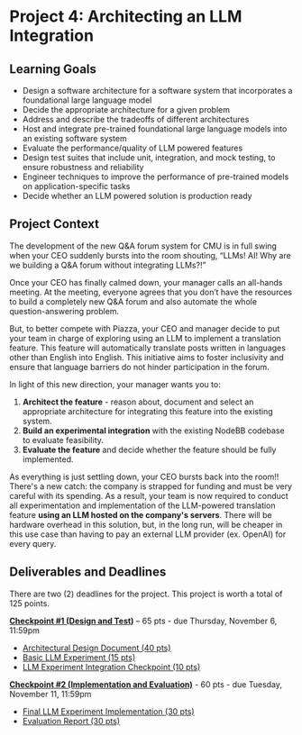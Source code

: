 # Project 4: Architecting an LLM Integration

## Learning Goals
- Design a software architecture for a software system that incorporates a foundational large language model
- Decide the appropriate architecture for a given problem
- Address and describe the tradeoffs of different architectures
- Host and integrate pre-trained foundational large language models into an existing software system
- Evaluate the performance/quality of LLM powered features
- Design test suites that include unit, integration, and mock testing, to ensure robustness and reliability
- Engineer techniques to improve the performance of pre-trained models on application-specific tasks
- Decide whether an LLM powered solution is production ready

## Project Context

The development of the new Q&A forum system for CMU is in full swing when your CEO suddenly bursts into the room shouting, “LLMs! AI! Why are we building a Q&A forum without integrating LLMs?!”

Once your CEO has finally calmed down, your manager calls an all-hands meeting. At the meeting, everyone agrees that you don’t have the resources to build a completely new Q&A forum and also automate the whole question-answering problem.

But, to better compete with Piazza, your CEO and manager decide to put your team in charge of exploring using an LLM to implement a translation feature. This feature will automatically translate posts written in languages other than English into English. This initiative aims to foster inclusivity and ensure that language barriers do not hinder participation in the forum.

In light of this new direction, your manager wants you to:

1. **Architect the feature** - reason about, document and select an appropriate architecture for integrating this feature into the existing system.
2. **Build an experimental integration** with the existing NodeBB codebase to evaluate feasibility.
3. **Evaluate the feature** and decide whether the feature should be fully implemented.

As everything is just settling down, your CEO bursts back into the room!! There's a new catch: the company is strapped for funding and must be very careful with its spending. As a result, your team is now required to conduct all experimentation and implementation of the LLM-powered translation feature **using an LLM hosted on the company's servers**. There will be hardware overhead in this solution, but, in the long run, will be cheaper in this use case than having to pay an external LLM provider (ex. OpenAI) for every query.

<!-- FOR LATER POSSIBLY: Your boss will be extra happy and give you a salary raise (bonus points) if you are able to make a NodeLingo model for the company: a pre-trained LLM that you build and customize with a prompt specifically for translation (fewer points), or fine-tune the model (more points). This is discussed in more depth in checkpoint 1. -->

## Deliverables and Deadlines
There are two (2) deadlines for the project. This project is worth a total of 125 points.

[**Checkpoint #1 (Design and Test)**](./1_checkpoint.md) – 65 pts - due Thursday, November 6, 11:59pm

- [Architectural Design Document (40 pts)](./1_checkpoint.md#architectural-design-document-40-points)
- [Basic LLM Experiment (15 pts)](./1_checkpoint.md#basic-llm-experiment-15-points)
- [LLM Experiment Integration Checkpoint (10 pts)](./1_checkpoint.md#llm-experiment-integration-checkpoint-10-points)

[**Checkpoint #2 (Implementation and Evaluation)**](./2_checkpoint.md) - 60 pts - due Tuesday, November 11, 11:59pm

- [Final LLM Experiment Implementation (30 pts)](./2_checkpoint.md#final-llm-experiment-implementation-30-points)
- [Evaluation Report (30 pts)](./2_checkpoint.md#evaluation-report-30-points)
